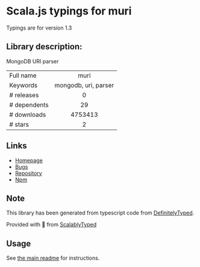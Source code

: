 
# Scala.js typings for muri

Typings are for version 1.3

## Library description:
MongoDB URI parser

|                    |                 |
| ------------------ | :-------------: |
| Full name          | muri |
| Keywords           | mongodb, uri, parser |
| # releases         | 0 |
| # dependents       | 29 |
| # downloads        | 4753413 |
| # stars            | 2 |

## Links
- [Homepage](https://github.com/aheckmann/muri#readme)
- [Bugs](https://github.com/aheckmann/muri/issues)
- [Repository](https://github.com/aheckmann/muri)
- [Npm](https://www.npmjs.com/package/muri)
    


## Note
This library has been generated from typescript code from [DefinitelyTyped](https://definitelytyped.org).

Provided with :purple_heart: from [ScalablyTyped](https://github.com/oyvindberg/ScalablyTyped)

## Usage
See [the main readme](../../readme.md) for instructions.


